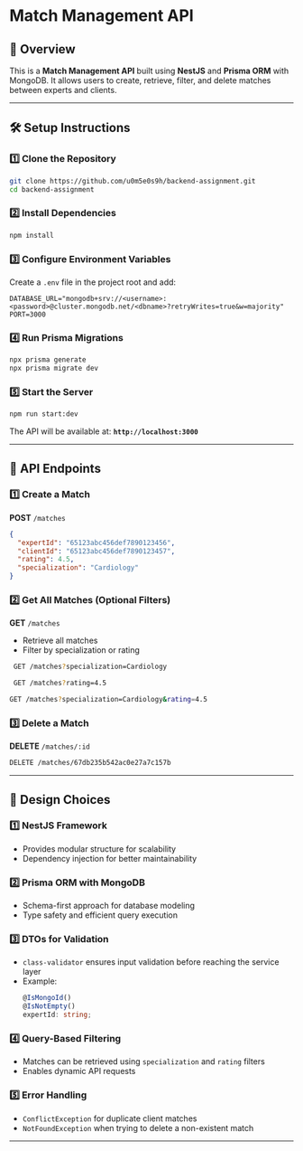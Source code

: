 # Match Management API

## 🚀 Overview
This is a **Match Management API** built using **NestJS** and **Prisma ORM** with MongoDB. It allows users to create, retrieve, filter, and delete matches between experts and clients.

---

## 🛠️ Setup Instructions

### 1️⃣ **Clone the Repository**
```sh
git clone https://github.com/u0m5e0s9h/backend-assignment.git
cd backend-assignment
```

### 2️⃣ **Install Dependencies**
```sh
npm install
```

### 3️⃣ **Configure Environment Variables**
Create a `.env` file in the project root and add:
```env
DATABASE_URL="mongodb+srv://<username>:<password>@cluster.mongodb.net/<dbname>?retryWrites=true&w=majority"
PORT=3000
```

### 4️⃣ **Run Prisma Migrations**
```sh
npx prisma generate
npx prisma migrate dev
```

### 5️⃣ **Start the Server**
```sh
npm run start:dev
```

The API will be available at: **`http://localhost:3000`**

---

## 📖 API Endpoints

### 1️⃣ **Create a Match**
**POST** `/matches`
```json
{
  "expertId": "65123abc456def7890123456",
  "clientId": "65123abc456def7890123457",
  "rating": 4.5,
  "specialization": "Cardiology"
}
```

### 2️⃣ **Get All Matches (Optional Filters)**
**GET** `/matches`
- Retrieve all matches
- Filter by specialization or rating

```sh
 GET /matches?specialization=Cardiology
```
```sh
 GET /matches?rating=4.5
```

```sh
GET /matches?specialization=Cardiology&rating=4.5
```

### 3️⃣ **Delete a Match**
**DELETE** `/matches/:id`

```sh
DELETE /matches/67db235b542ac0e27a7c157b
```

---

## 🎯 **Design Choices**

### 1️⃣ **NestJS Framework**
- Provides modular structure for scalability
- Dependency injection for better maintainability

### 2️⃣ **Prisma ORM with MongoDB**
- Schema-first approach for database modeling
- Type safety and efficient query execution

### 3️⃣ **DTOs for Validation**
- `class-validator` ensures input validation before reaching the service layer
- Example:
  ```ts
  @IsMongoId()
  @IsNotEmpty()
  expertId: string;
  ```

### 4️⃣ **Query-Based Filtering**
- Matches can be retrieved using `specialization` and `rating` filters
- Enables dynamic API requests

### 5️⃣ **Error Handling**
- `ConflictException` for duplicate client matches
- `NotFoundException` when trying to delete a non-existent match

---





